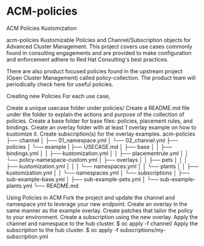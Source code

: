 # ACM-policies
ACM Policies Kustomization

acm-policies
Kustomizable Policies and Channel/Subscription objects for Advanced Cluster Management. This project covers use cases commonly found in consulting engagements and are provided to make configuration and enforcement adhere to Red Hat Consulting's best practices.

There are also product focused policies found in the upstream project (Open Cluster Management) called policy-collection. The product team will periodically check here for useful policies.

Creating new Policies
For each use case,

Create a unique usecase folder under policies/
Create a README.md file under the folder to explain the actions and purpose of the collection of policies.
Create a base folder for base files: policies, placement rules, and bindings.
Create an overlay folder with at least 1 overlay example on how to kustomize it.
Create subscription(s) for the overlay examples.
acm-policies
├── channel
│   ├── 01_namespace.yml
│   └── 02_channel.yml
├── policies
│   └── example
|       ├── USECASE.md
│       ├── base
│       │   ├── bindings.yml
│       │   ├── kustomization.yml
│       │   ├── placementrule.yml
│       │   └── policy-namespace-custom.yml
│       ├── overlays
│       │   ├── pets
│       │   │   ├── kustomization.yml
│       │   │   └── namespaces.yml
│       │   └── plants
│       │       ├── kustomization.yml
│       │       └── namespaces.yml
│       └── subscriptions
│           ├── sub-example-base.yml
│           ├── sub-example-pets.yml
│           └── sub-example-plants.yml
└── README.md

Using Policies in ACM
Fork the project and update the channel and namespace yml to leverage your new endpoint.
Create an overlay in the same manner as the example overlay.
Create patches that tailor the policy to your environment.
Create a subscription using the new overlay.
Apply the channel and namespace to the hub cluster.
$ oc apply -f channel/
Apply the subscription to the hub cluster.
$ oc apply -f subscriptions/my-subscription.yml
